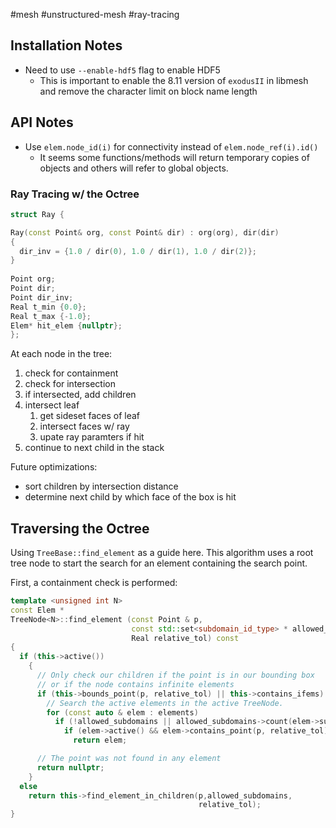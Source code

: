 #mesh #unstructured-mesh #ray-tracing 

## Installation Notes
  - Need to use `--enable-hdf5` flag to enable HDF5
	  - This is important to enable the 8.11 version of `exodusII` in libmesh and remove the character limit on block name length

## API Notes
  - Use `elem.node_id(i)` for connectivity instead of `elem.node_ref(i).id()`
	  - It seems some functions/methods will return temporary copies of objects and others will refer to global objects.


### Ray Tracing w/ the Octree

```cpp
struct Ray {

Ray(const Point& org, const Point& dir) : org(org), dir(dir) 
{
  dir_inv = {1.0 / dir(0), 1.0 / dir(1), 1.0 / dir(2)};
}
 
Point org;
Point dir;
Point dir_inv;
Real t_min {0.0};
Real t_max {-1.0};
Elem* hit_elem {nullptr};
};
```

At each node in the tree:

  1. check for containment
  2. check for intersection
  3. if intersected, add children
  4. intersect leaf
	  1. get sideset faces of leaf
	  2. intersect faces w/ ray
	  3. upate ray paramters if hit
  5. continue to next child in the stack

Future optimizations:
  - sort children by intersection distance
  - determine next child by which face of the box is hit

## Traversing the Octree
Using `TreeBase::find_element` as a guide here. This algorithm uses a root tree node to start the search for an element containing the search point.

First, a containment check is performed:

```cpp
template <unsigned int N>
const Elem *
TreeNode<N>::find_element (const Point & p,
                           const std::set<subdomain_id_type> * allowed_subdomains,
                           Real relative_tol) const
{
  if (this->active())
    {
      // Only check our children if the point is in our bounding box
      // or if the node contains infinite elements
      if (this->bounds_point(p, relative_tol) || this->contains_ifems)
        // Search the active elements in the active TreeNode.
        for (const auto & elem : elements)
          if (!allowed_subdomains || allowed_subdomains->count(elem->subdomain_id()))
            if (elem->active() && elem->contains_point(p, relative_tol))
              return elem;

      // The point was not found in any element
      return nullptr;
    }
  else
    return this->find_element_in_children(p,allowed_subdomains,
                                          relative_tol);
}
```

